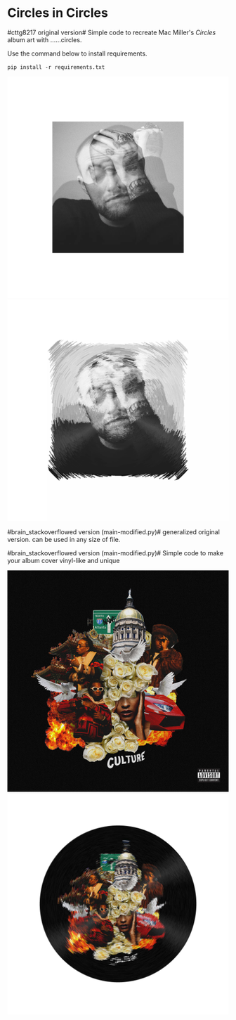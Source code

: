 Circles in Circles
======
#cttg8217 original version#
Simple code to recreate Mac Miller's *Circles* album art with ......circles.

Use the command below to install requirements.
```pycon
pip install -r requirements.txt
```

![Original Album Art](circles.png) ![Circles in Circles](circles%20in%20circles.png)

#brain_stackoverflowed version (main-modified.py)#
generalized original version. can be used in any size of file.

#brain_stackoverflowed version (main-modified.py)#
Simple code to make your album cover vinyl-like and unique

![Original Album Art](3.jpg) ![Output](3_out.jpg)
